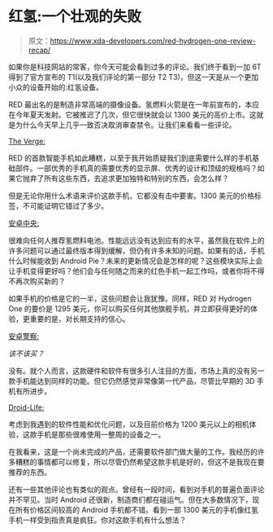# 红氢:一个壮观的失败

> 原文：<https://www.xda-developers.com/red-hydrogen-one-review-recap/>

如果你是科技网站的常客，你今天可能会看到过多的评论。我们终于看到一加 6T 得到了官方宣布的 T1(以及我们评论的第一部分 T2 T3)，但这一天是从一个更加小众的设备开始的:红氢设备。

RED 最出名的是制造非常高端的摄像设备。氢燃料火箭是在一年前宣布的，本应在今年夏天发射。它被推迟了几次，但它很快就会以 1300 美元的高价上市。这就是为什么今天早上几乎一致否决取消审查禁令。让我们来看看一些评论。

[The Verge:](https://www.theverge.com/2018/10/29/18027782/red-hydrogen-one-review-all-hype)

RED 的首款智能手机如此糟糕，以至于我开始质疑我们到底需要什么样的手机基础部件。一部优秀的手机真的需要优秀的显示屏、优秀的设计和顶级的规格吗？如果它抛弃了所有这些东西，去追求更加独特和特别的东西，会怎么样？

但是无论你用什么术语来评价这款手机，它都没有击中要害。1300 美元的价格标签，不可能证明它错过了多少。

[安卓中央:](https://www.androidcentral.com/red-hydrogen-one-review)

很难向任何人推荐氢燃料电池。性能远远没有达到应有的水平，虽然我在软件上的许多问题可以通过最终版本得到缓解，但仍有许多未知的问题。如果有的话，手机什么时候能收到 Android Pie？未来的更新情况会是怎样的呢？这些模块实际上会让手机变得更好吗？他们会与任何随之而来的红色手机一起工作吗，或者你将不得不再次购买新的？

如果手机的价格是它的一半，这些问题会让我犹豫。同样，RED 对 Hydrogen One 的要价是 1295 美元，你可以购买任何其他旗舰手机，并立即获得更好的体验，更重要的是，对长期支持的信心。

[安卓警察:](https://www.androidpolice.com/2018/10/29/red-hydrogen-one-review-best-3d-phone-shouldnt-buy/)

*该不该买？*

没有。就个人而言，这款硬件和软件有很多引人注目的方面，市场上真的没有另一款手机能达到同样的功能。但它仍然感觉非常像第一代产品，尽管比早期的 3D 手机有所进步。

[Droid-Life:](https://www.droid-life.com/2018/10/29/red-hydrogen-one-review-late-and-not-great/)

考虑到我遇到的软件性能和优化问题，以及目前价格为 1200 美元以上的相机体验，这款手机是那些很难使用一整周的设备之一。

在我看来，这是一个尚未完成的产品，还需要软件部门做大量的工作。我经历的许多糟糕的事情都可以修复，所以尽管仍然希望这款手机是好的，但这不是我现在要推荐的东西。

还有一些其他评论也有类似的观点。曾经有一段时间，看到对手机的普遍负面评论并不罕见。当时 Android 还很新，制造商们都在碰运气。但在大多数情况下，现在所有价格区间较高的 Android 手机都不错。看到一部 1300 美元的手机像红氢手机一样受到指责真是疯狂。你对这款手机有什么想法？